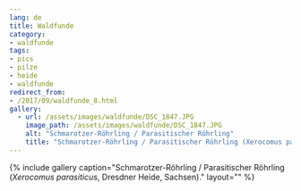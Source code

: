 ```yaml
---
lang: de
title: Waldfunde
category:
- waldfunde
tags:
- pics
- pilze
- heide
- waldfunde
redirect_from:
- /2017/09/waldfunde_8.html
gallery:
  - url: /assets/images/waldfunde/DSC_1847.JPG
    image_path: /assets/images/waldfunde/DSC_1847.JPG
    alt: "Schmarotzer-Röhrling / Parasitischer Röhrling"
    title: "Schmarotzer-Röhrling / Parasitischer Röhrling (Xerocomus parasiticus, Dresdner Heide, Sachsen)"
---
```


{% include gallery caption="Schmarotzer-Röhrling / Parasitischer Röhrling (*Xerocomus parasiticus*, Dresdner Heide, Sachsen)." layout="" %}

<!-- vim: set tw=79 ts=2 sw=2 ai si et: -->
